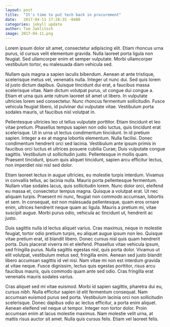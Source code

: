 ```yaml
---
layout: post
title:  "It's time to put tech back in procurement"
date:   2017-04-11 17:28:35 -0400
categories: jekyll update
author: Tom Jaklitsch
image: 2017-04-11.png
---
```


Lorem ipsum dolor sit amet, consectetur adipiscing elit. Etiam rhoncus urna purus, id cursus velit elementum gravida. Nulla laoreet porta ligula non feugiat. Sed ullamcorper enim et semper vulputate. Morbi ullamcorper vestibulum tortor, eu malesuada diam vehicula sed.

Nullam quis magna a sapien iaculis bibendum. Aenean at ante tristique, scelerisque metus vel, venenatis nulla. Integer ut nunc dui. Sed quis lorem id justo dictum dapibus. Quisque tincidunt dui erat, a faucibus massa scelerisque vitae. Nam dictum volutpat purus, ut congue dui congue a. Etiam et urna quis ante rutrum laoreet sit amet ut libero. In vulputate ultricies lorem sed consectetur. Nunc rhoncus fermentum sollicitudin. Fusce vehicula feugiat libero, id pulvinar dui vulputate vitae. Vestibulum porta sodales mauris, ut faucibus nisl volutpat in.

Pellentesque ultricies leo ut tellus vulputate porttitor. Etiam tincidunt et leo vitae pretium. Phasellus tempus sapien non odio luctus, quis tincidunt erat scelerisque. Ut in urna ut lectus condimentum tincidunt. In id pretium sapien. Integer a ex at magna lobortis elementum. Nulla facilisi. Donec condimentum hendrerit orci sed lacinia. Vestibulum ante ipsum primis in faucibus orci luctus et ultrices posuere cubilia Curae; Duis vulputate congue sagittis. Vestibulum ut sollicitudin justo. Pellentesque in mollis quam. Praesent tincidunt, ipsum quis aliquet tincidunt, sapien arcu efficitur lectus, non imperdiet nisi nisl sed dolor.

Etiam laoreet lectus in augue ultricies, eu molestie turpis interdum. Vivamus in convallis tellus, ac lacinia nulla. Mauris porta pellentesque fermentum. Nullam vitae sodales lacus, quis sollicitudin lorem. Nunc dolor orci, eleifend eu massa et, consectetur tempus magna. Quisque a volutpat erat. Ut nec aliquam turpis. Praesent mi nunc, feugiat non commodo accumsan, lobortis et sem. In consequat, est non malesuada pellentesque, quam eros ornare enim, ultrices hendrerit neque quam ac ligula. Mauris a pretium mi, vitae suscipit augue. Morbi purus odio, vehicula ac tincidunt ut, hendrerit ac justo.

Duis sagittis nulla id lectus aliquet varius. Cras maximus, neque in molestie feugiat, tortor odio pretium turpis, eu aliquet augue ipsum non leo. Quisque vitae pretium erat, id blandit libero. Donec cursus nisl quis quam hendrerit porta. Duis placerat viverra mi et eleifend. Phasellus vitae vehicula ipsum, sed fringilla purus. Nulla sagittis egestas nisl, quis porta dolor. Vivamus ut elit volutpat, vestibulum metus sed, fringilla enim. Aenean sed justo blandit libero accumsan sagittis id vel nisi. Nam vitae mi non est interdum gravida at vitae neque. Fusce dignissim, lectus quis egestas porttitor, risus arcu faucibus mauris, quis commodo quam ante sed odio. Cras fringilla erat venenatis mauris sodales varius.

Cras aliquet sed mi vitae euismod. Morbi id sapien sagittis, pharetra dui eu, cursus nibh. Nulla efficitur sapien id elit fermentum consequat. Nam accumsan euismod purus sed porta. Vestibulum lacinia orci non sollicitudin scelerisque. Donec dapibus odio ac lectus efficitur, a porta enim aliquet. Aenean eleifend vel neque ut tempor. Integer non tortor dolor. Proin accumsan enim at lacus molestie maximus. Nam molestie velit urna, at mattis risus auctor sit amet. Nulla quis cursus felis. Etiam vel laoreet felis.
